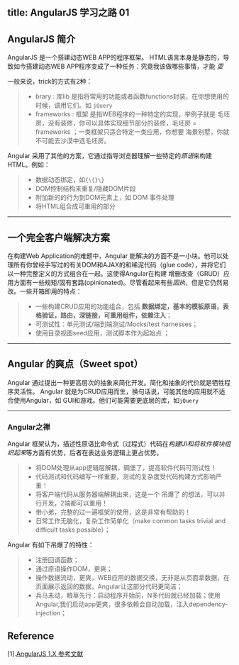 ﻿title: AngularJS 学习之路 01
-----

## AngularJS 简介

AngularJS 是一个搭建动态WEB APP的程序框架。
HTML语言本身是静态的，导致如今搭建动态WEB APP程序变成了一种任务：究竟我该做哪些事情，才能 *耍*

一般来说，trick的方式有2种：
>* brary : 库lib 是指将常用的功能或者函数functions封装，在你想使用的时候，调用它们。如 `jQuery`
>* frameworks : 框架 是指WEB程序的一种特定的实现，举例子就是 毛坯房，没有装修，你可以具体实现细节部分的装修，毛坯房 = frameworks ；一类框架只适合特定一类应用，你想要 海景别墅，你就不可能去沙漠中选毛坯房。

Angular 采用了其他的方案，它通过指导浏览器理解一些特定的*原语*来构建HTML。例如：
>* 数据动态绑定，如`{\{}\}`
>* DOM控制结构来重复/隐藏DOM片段
>* 附加新的的行为到DOM元素上，如 DOM 事件处理
>* 将HTML组合成可重用的部分



--------

##  一个完全客户端解决方案

在构建Web Application的难题中，Angular 能解决的方面不是一小块。他可以处理所有你曾经手写过的有关DOM和AJAX的和稀泥代码（glue code），并将它们以一种完整定义的方式组合在一起。这使得Angular在构建 增删改查（GRUD）应用方面有一些规矩/固有套路(opinionated)。尽管看起来有些*固执*，但是它仍然易改。一些开箱即用的特点：
>* 一些构建CRUD应用的功能组合，包括 **数据绑定，基本的模板原语，表格验证，路由，深链接，可重用组件，依赖注入**；
>* 可测试性：单元测试/端到端测试/Mocks/test harnesses；
>* 使用目录视图seed应用，测试脚本作为起始点 ；

--------

## Angular 的爽点（Sweet spot）

Angular 通过提出一种更高层次的抽象来简化开发。简化和抽象的代价就是牺牲程序灵活性。
Angular 就是为CRUD应用而生，换句话说，可能其他的应用就不适合使用Angular，如 GUI和游戏。他们可能需要更底层的库，如`jQuery`

------

###  Angular之禅

Angular 框架认为，描述性原语比命令式（过程式）代码在*构建UI和将软件模块组织起来*等方面有优势，后者在表达业务逻辑上更占优势。

>* 将DOM处理从app逻辑层解耦，碉堡了，提高软件代码可测试性！
>* 代码测试和代码编写一样重要，测试的复杂度受代码构建方式影响严重！
>* 将客户端代码从服务器端解耦出来，这是一个 吊爆了 的想法，可以并行开发，2端都可以重用！
>* 带小弟，完整的过一遍框架的使用，这是非常有帮助的！
>* 日常工作无脑化，复杂工作简单化（make common tasks trivial and difficult tasks possible）；

Angular 有如下吊爆了的特性：

>* 注册回调函数；
>* 通过原语操作DOM，更爽；
>* 操作数据流动，更爽，WEB应用的数据交换，无非是从页面拿数据，在页面展示返回的数据，Angular让这部分代码更简洁；
>* 兵马未动，粮草先行：启动程序开始前，N多代码就已经加载；使用Angular,我们启动app更爽，很多依赖会自动加载，注入dependency-injection；

## Reference

[1].[AngularJS 1.X 参考文献](https://docs.angularjs.org/guide/introduction)
